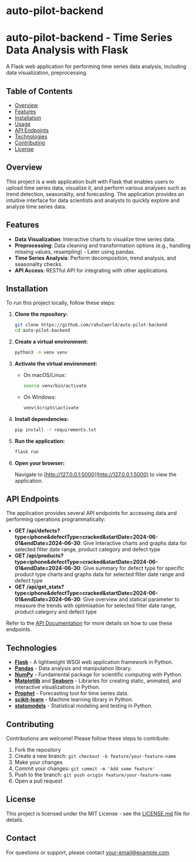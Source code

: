 # auto-pilot-backend

# auto-pilot-backend - Time Series Data Analysis with Flask

A Flask web application for performing time series data analysis, including data visualization, preprocessing.

## Table of Contents

- [Overview](#overview)
- [Features](#features)
- [Installation](#installation)
- [Usage](#usage)
- [API Endpoints](#api-endpoints)
- [Technologies](#technologies)
- [Contributing](#contributing)
- [License](#license)

## Overview

This project is a web application built with Flask that enables users to upload time series data, visualize it, and perform various analyses such as trend detection, seasonality, and forecasting. The application provides an intuitive interface for data scientists and analysts to quickly explore and analyze time series data.

## Features

- **Data Visualization**: Interactive charts to visualize time series data.
- **Preprocessing**: Data cleaning and transformation options (e.g., handling missing values, resampling) - Later using pandas.
- **Time Series Analysis**: Perform decomposition, trend analysis, and seasonality checks.
- **API Access**: RESTful API for integrating with other applications.

## Installation

To run this project locally, follow these steps:

1. **Clone the repository:**

   ```bash
   git clone https://github.com/rahulworld/auto-pilot-backend
   cd auto-pilot-backend
   ```

2. **Create a virtual environment:**

   ```bash
   python3 -m venv venv
   ```

3. **Activate the virtual environment:**

   - On macOS/Linux:
     ```bash
     source venv/bin/activate
     ```
   - On Windows:
     ```bash
     venv\Scripts\activate
     ```

4. **Install dependencies:**

   ```bash
   pip install -r requirements.txt
   ```

5. **Run the application:**

   ```bash
   flask run
   ```

6. **Open your browser:**

   Navigate to [http://127.0.0.1:5000](http://127.0.0.1:5000) to view the application.

## API Endpoints

The application provides several API endpoints for accessing data and performing operations programmatically:

- **GET /api/defects?type=iphone&defectType=cracked&startDate=2024-06-01&endDate=2024-06-30**: Give Interactive charts and graphs data for selected filter date range, product category and defect type
- **GET /api/products?type=iphone&defectType=cracked&startDate=2024-06-01&endDate=2024-06-30**: Give summary for defect type for specific product type charts and graphs data for selected filter date range and defect type
- **GET /api/get_stats?type=iphone&defectType=cracked&startDate=2024-06-01&endDate=2024-06-30**: Give overview and statical parameter to measure the trends with optimisation for selected filter date range, product category and defect type

Refer to the [API Documentation](docs/API.md) for more details on how to use these endpoints.

## Technologies

- **[Flask](https://flask.palletsprojects.com/)** - A lightweight WSGI web application framework in Python.
- **[Pandas](https://pandas.pydata.org/)** - Data analysis and manipulation library.
- **[NumPy](https://numpy.org/)** - Fundamental package for scientific computing with Python.
- **[Matplotlib](https://matplotlib.org/)** and **[Seaborn](https://seaborn.pydata.org/)** - Libraries for creating static, animated, and interactive visualizations in Python.
- **[Prophet](https://facebook.github.io/prophet/)** - Forecasting tool for time series data.
- **[scikit-learn](https://scikit-learn.org/)** - Machine learning library in Python.
- **[statsmodels](https://www.statsmodels.org/)** - Statistical modeling and testing in Python.

## Contributing

Contributions are welcome! Please follow these steps to contribute:

1. Fork the repository
2. Create a new branch: `git checkout -b feature/your-feature-name`
3. Make your changes
4. Commit your changes: `git commit -m 'Add some feature'`
5. Push to the branch: `git push origin feature/your-feature-name`
6. Open a pull request

## License

This project is licensed under the MIT License - see the [LICENSE.md](LICENSE.md) file for details.

## Contact

For questions or support, please contact [your-email@example.com](mailto:your-email@example.com).
